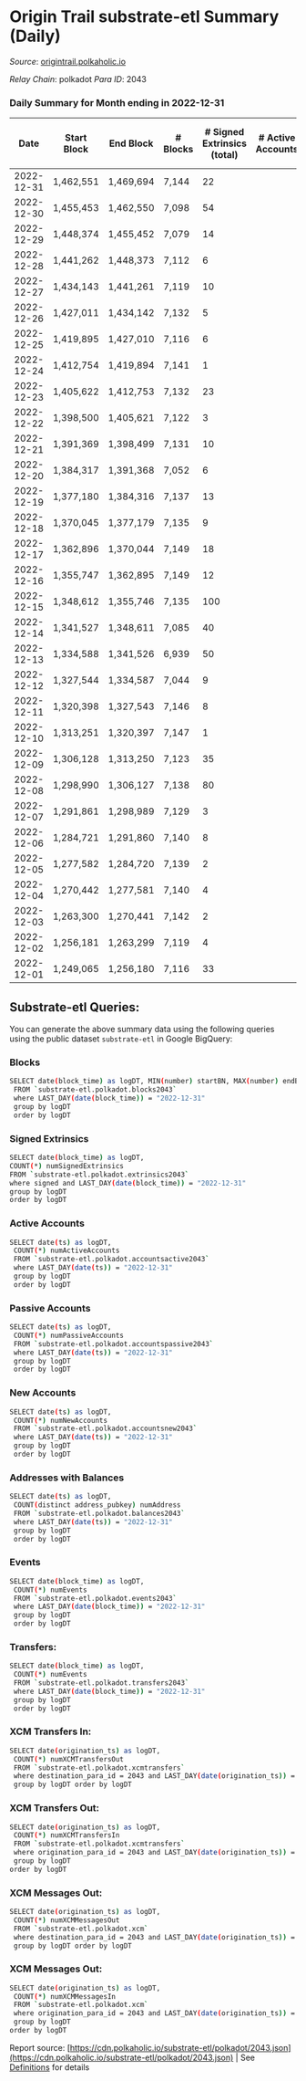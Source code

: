 # Origin Trail substrate-etl Summary (Daily)

_Source_: [origintrail.polkaholic.io](https://origintrail.polkaholic.io)

*Relay Chain*: polkadot
*Para ID*: 2043



### Daily Summary for Month ending in 2022-12-31


| Date | Start Block | End Block | # Blocks | # Signed Extrinsics (total) | # Active Accounts | # Passive | # New | # Addresses with Balances | # Events | # Transfers | # XCM Transfers In | # XCM Transfers Out | # XCM In | # XCM Out | Issues | 
| ---- | ----------- | --------- | -------- | --------------------------- | ----------------- | --------- | ----- | ------------------------- | -------- | ----------- | ------------------ | ------------------- | -------- | --------- | ------ |
| 2022-12-31 | 1,462,551 | 1,469,694 | 7,144 | 22 |  |  |  | 3,523 | 63,982 | 1,955  |   |   |  |  |  |
| 2022-12-30 | 1,455,453 | 1,462,550 | 7,098 | 54 |  |  |  | 3,510 | 61,722 | 1,980  |   |   |  |  |  |
| 2022-12-29 | 1,448,374 | 1,455,452 | 7,079 | 14 |  |  |  | 3,471 | 60,646 | 1,915  |   |   |  |  |  |
| 2022-12-28 | 1,441,262 | 1,448,373 | 7,112 | 6 |  |  |  | 3,466 | 59,740 | 1,759  |   |   |  |  |  |
| 2022-12-27 | 1,434,143 | 1,441,261 | 7,119 | 10 |  |  |  | 3,465 | 45,922 | 1,258  |   |   |  |  |  |
| 2022-12-26 | 1,427,011 | 1,434,142 | 7,132 | 5 |  |  |  | 3,462 | 14,459 | 146  |   |   |  |  |  |
| 2022-12-25 | 1,419,895 | 1,427,010 | 7,116 | 6 |  |  |  |  | 14,438 | 148  |   |   |  |  |  |
| 2022-12-24 | 1,412,754 | 1,419,894 | 7,141 | 1 |  |  |  |  | 14,388 | 30  |   |   |  |  |  |
| 2022-12-23 | 1,405,622 | 1,412,753 | 7,132 | 23 |  |  |  |  | 80,947 | 2,509  |   |   |  |  |  |
| 2022-12-22 | 1,398,500 | 1,405,621 | 7,122 | 3 |  |  |  |  | 117,117 | 3,360  |   |   |  |  |  |
| 2022-12-21 | 1,391,369 | 1,398,499 | 7,131 | 10 |  |  |  |  | 117,549 | 3,501  |   |   |  |  |  |
| 2022-12-20 | 1,384,317 | 1,391,368 | 7,052 | 6 |  |  |  |  | 117,369 | 3,471  |   |   |  |  |  |
| 2022-12-19 | 1,377,180 | 1,384,316 | 7,137 | 13 |  |  |  |  | 79,660 | 2,552  |   |   |  |  |  |
| 2022-12-18 | 1,370,045 | 1,377,179 | 7,135 | 9 |  |  |  |  | 123,511 | 3,512  |   |   |  |  |  |
| 2022-12-17 | 1,362,896 | 1,370,044 | 7,149 | 18 |  |  |  | 3,450 | 134,723 | 3,659  |   |   |  |  |  |
| 2022-12-16 | 1,355,747 | 1,362,895 | 7,149 | 12 |  |  |  | 3,443 | 135,337 | 3,529  |   |   |  |  |  |
| 2022-12-15 | 1,348,612 | 1,355,746 | 7,135 | 100 |  |  |  | 3,440 | 52,778 | 1,881  |   |   |  |  |  |
| 2022-12-14 | 1,341,527 | 1,348,611 | 7,085 | 40 |  |  |  |  | 184,051 | 10,029  |   |   |  |  |  |
| 2022-12-13 | 1,334,588 | 1,341,526 | 6,939 | 50 |  |  |  |  | 336,939 | 15,904  |   |   |  |  |  |
| 2022-12-12 | 1,327,544 | 1,334,587 | 7,044 | 9 |  |  |  | 3,323 | 123,085 | 4,842  |   |   |  |  |  |
| 2022-12-11 | 1,320,398 | 1,327,543 | 7,146 | 8 |  |  |  |  | 14,603 | 235  |   |   |  |  |  |
| 2022-12-10 | 1,313,251 | 1,320,397 | 7,147 | 1 |  |  |  |  | 14,741 | 54  |   |   |  |  |  |
| 2022-12-09 | 1,306,128 | 1,313,250 | 7,123 | 35 |  |  |  |  | 17,294 | 474  |   |   |  |  |  |
| 2022-12-08 | 1,298,990 | 1,306,127 | 7,138 | 80 |  |  |  |  | 15,460 | 384  |   |   |  |  |  |
| 2022-12-07 | 1,291,861 | 1,298,989 | 7,129 | 3 |  |  |  |  | 14,349 | 60  |   |   |  |  |  |
| 2022-12-06 | 1,284,721 | 1,291,860 | 7,140 | 8 |  |  |  |  | 14,465 | 109  |   |   |  |  |  |
| 2022-12-05 | 1,277,582 | 1,284,720 | 7,139 | 2 |  |  |  |  | 14,360 | 60  |   |   |  |  |  |
| 2022-12-04 | 1,270,442 | 1,277,581 | 7,140 | 4 |  |  |  | 3,223 | 14,442 | 116  | 1  |   | 2 | 1 |  |
| 2022-12-03 | 1,263,300 | 1,270,441 | 7,142 | 2 |  |  |  |  | 14,364 | 58  |   |   |  |  |  |
| 2022-12-02 | 1,256,181 | 1,263,299 | 7,119 | 4 |  |  |  |  | 14,396 | 118  |   |   |  |  |  |
| 2022-12-01 | 1,249,065 | 1,256,180 | 7,116 | 33 |  |  |  |  | 14,926 | 279  |   |   |  |  |  |

## Substrate-etl Queries:
You can generate the above summary data using the following queries using the public dataset `substrate-etl` in Google BigQuery:

### Blocks
```bash
SELECT date(block_time) as logDT, MIN(number) startBN, MAX(number) endBN, COUNT(*) numBlocks 
 FROM `substrate-etl.polkadot.blocks2043`  
 where LAST_DAY(date(block_time)) = "2022-12-31" 
 group by logDT 
 order by logDT
```

### Signed Extrinsics
```bash
SELECT date(block_time) as logDT, 
COUNT(*) numSignedExtrinsics 
FROM `substrate-etl.polkadot.extrinsics2043`  
where signed and LAST_DAY(date(block_time)) = "2022-12-31" 
group by logDT 
order by logDT
```

### Active Accounts
```bash
SELECT date(ts) as logDT, 
 COUNT(*) numActiveAccounts 
 FROM `substrate-etl.polkadot.accountsactive2043` 
 where LAST_DAY(date(ts)) = "2022-12-31" 
 group by logDT 
 order by logDT
```

### Passive Accounts
```bash
SELECT date(ts) as logDT, 
 COUNT(*) numPassiveAccounts 
 FROM `substrate-etl.polkadot.accountspassive2043` 
 where LAST_DAY(date(ts)) = "2022-12-31" 
 group by logDT 
 order by logDT
```

### New Accounts
```bash
SELECT date(ts) as logDT, 
 COUNT(*) numNewAccounts 
 FROM `substrate-etl.polkadot.accountsnew2043` 
 where LAST_DAY(date(ts)) = "2022-12-31" 
 group by logDT
 order by logDT
```

### Addresses with Balances
```bash
SELECT date(ts) as logDT,
 COUNT(distinct address_pubkey) numAddress 
 FROM `substrate-etl.polkadot.balances2043` 
 where LAST_DAY(date(ts)) = "2022-12-31" 
 group by logDT 
 order by logDT
```

### Events
```bash
SELECT date(block_time) as logDT, 
 COUNT(*) numEvents 
 FROM `substrate-etl.polkadot.events2043` 
 where LAST_DAY(date(block_time)) = "2022-12-31" 
 group by logDT 
 order by logDT
```

### Transfers:
```bash
SELECT date(block_time) as logDT, 
 COUNT(*) numEvents 
 FROM `substrate-etl.polkadot.transfers2043` 
 where LAST_DAY(date(block_time)) = "2022-12-31" 
 group by logDT 
 order by logDT
```

### XCM Transfers In:
```bash
SELECT date(origination_ts) as logDT, 
 COUNT(*) numXCMTransfersOut 
 FROM `substrate-etl.polkadot.xcmtransfers` 
 where destination_para_id = 2043 and LAST_DAY(date(origination_ts)) = "2022-12-31" 
 group by logDT order by logDT
```

### XCM Transfers Out:
```bash
SELECT date(origination_ts) as logDT, 
 COUNT(*) numXCMTransfersIn 
 FROM `substrate-etl.polkadot.xcmtransfers` 
 where origination_para_id = 2043 and LAST_DAY(date(origination_ts)) = "2022-12-31" 
 group by logDT 
order by logDT
```

### XCM Messages Out:
```bash
SELECT date(origination_ts) as logDT, 
 COUNT(*) numXCMMessagesOut 
 FROM `substrate-etl.polkadot.xcm` 
 where destination_para_id = 2043 and LAST_DAY(date(origination_ts)) = "2022-12-31" 
 group by logDT order by logDT
```

### XCM Messages Out:
```bash
SELECT date(origination_ts) as logDT, 
 COUNT(*) numXCMMessagesIn 
 FROM `substrate-etl.polkadot.xcm` 
 where origination_para_id = 2043 and LAST_DAY(date(origination_ts)) = "2022-12-31" 
 group by logDT 
order by logDT
```


Report source: [https://cdn.polkaholic.io/substrate-etl/polkadot/2043.json](https://cdn.polkaholic.io/substrate-etl/polkadot/2043.json) | See [Definitions](/DEFINITIONS.md) for details
